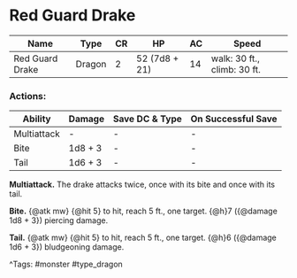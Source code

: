 # Red Guard Drake

| Name | Type | CR | HP | AC | Speed |
|------|------|----|----|----|-------|
| Red Guard Drake | Dragon | 2 | 52 (7d8 + 21) | 14 | walk: 30 ft., climb: 30 ft. |

### Actions:

| Ability | Damage | Save DC & Type | On Successful Save |
|---------|--------|----------------|--------------------|
| Multiattack | - | - | - |
| Bite | 1d8 + 3 | - | - |
| Tail | 1d6 + 3 | - | - |


**Multiattack.** The drake attacks twice, once with its bite and once with its tail.

**Bite.** {@atk mw} {@hit 5} to hit, reach 5 ft., one target. {@h}7 ({@damage 1d8 + 3}) piercing damage.

**Tail.** {@atk mw} {@hit 5} to hit, reach 5 ft., one target. {@h}6 ({@damage 1d6 + 3}) bludgeoning damage.

^Tags: #monster #type_dragon